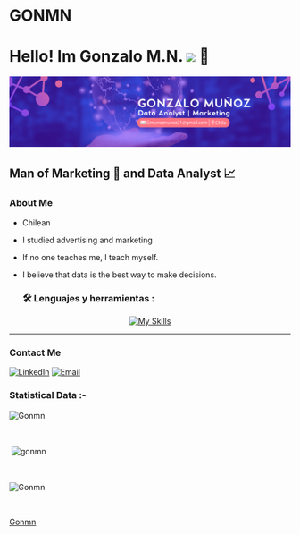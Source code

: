 # GONMN
<h1>Hello! Im  Gonzalo M.N.  <img src="https://raw.githubusercontent.com/iampavangandhi/iampavangandhi/master/gifs/Hi.gif" width="30px"> 🚀</h1>

![Aditya Vikram Singh Banner](https://raw.githubusercontent.com/Gonmn/Imagenes/refs/heads/main/Banner-de-LinkedIn-.png)

<h2>Man of Marketing 🎤 and  Data Analyst 📈</h2>

### About Me
- Chilean
- I studied advertising and marketing
- If no one teaches me, I teach myself.
- I believe that data is the best way to make decisions.

  ### :hammer_and_wrench: Lenguajes y herramientas :
<div id="header" align="center">
  
   [![My Skills](https://skillicons.dev/icons?i=py,ai,ps,pr,github,vscode,windows,powershell)](https://skillicons.dev)

</div>

---

  ### Contact Me
<a href="https://www.linkedin.com/in/gonmn/"><img alt="LinkedIn" src="https://img.shields.io/badge/LinkedIn-Gonzalo%20MN-blue?style=flat-square&logo=linkedin"></a>
<a href="Gmunoznunez21@gmail.com"><img alt="Email" src="https://img.shields.io/badge/Gmail-Gmunoznunez21@gmail.com-blue?style=flat-square&logo=gmail"></a>  


<h3>Statistical Data :-</h3>
<p><img align="center"
    src="https://github-readme-stats.vercel.app/api/top-langs?username=Gonmn&show_icons=true&locale=en&bg_color=0d1117&text_color=ffffff&layout=compact"
    alt="Gonmn" 
    bg_color=#808080/></p>

<br>

<p>&nbsp;<img align="center" src="https://github-readme-stats.vercel.app/api?username=Gonmn&show_icons=true&locale=en&bg_color=0d1117&text_color=ffffff&repo=convoychat"
    alt="gonmn" /></p>

<br>

<p><img align="center" src="https://github-readme-streak-stats.herokuapp.com/?user=Gonmn&theme=dark&background=0d1117&date_format=M%20j%5B%2C%20Y%5D" alt="Gonmn" /></p>
      
<p align="left"> <a href="https://twitter.com/" target="blank"><img
      src="https://img.shields.io/twitter/follow/?logo=twitter&style=for-the-badge" alt="" /></a> </p>

[Gonmn](https://github.com/gonmn)
